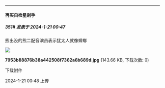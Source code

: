 
*****

####  再买自检星剁手  
##### 351#       发表于 2024-1-21 00:47

熊出没的熊二配音演员表示犹太人就像蟑螂

<img src="https://img.saraba1st.com/forum/202401/21/004824ullw3zy73nh8yv8f.jpg" referrerpolicy="no-referrer">

<strong>7953b88876b38a442508f7362a6b689d.jpg</strong> (143.66 KB, 下载次数: 0)

下载附件

2024-1-21 00:48 上传

